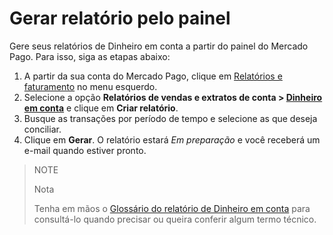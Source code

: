 # Gerar relatório pelo painel

Gere seus relatórios de Dinheiro em conta a partir do painel do Mercado Pago. Para isso, siga as etapas abaixo:

1. A partir da sua conta do Mercado Pago, clique em [Relatórios e faturamento](https://www.mercadopago[FAKER][URL][DOMAIN]/balance/reports) no menu esquerdo.
2. Selecione a opção **Relatórios de vendas e extratos de conta > [Dinheiro em conta](https://www.mercadopago[FAKER][URL][DOMAIN]/balance/reports/settlement)** e clique em **Criar relatório**.
3. Busque as transações por período de tempo e selecione as que deseja conciliar.
4. Clique em **Gerar**. O relatório estará _Em preparação_ e você receberá um e-mail quando estiver pronto.

> NOTE
>
> Nota
>
> Tenha em mãos o [Glossário do relatório de Dinheiro em conta](https://www.mercadopago[FAKER][URL][DOMAIN]/developers/pt/guides/additional-content/reports/account-money/glossary) para consultá-lo quando precisar ou queira conferir algum termo técnico.
